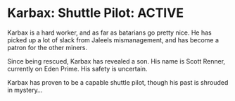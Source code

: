 # Karbax: Shuttle Pilot: ACTIVE
Karbax is a hard worker, and as far as batarians go pretty nice. He has picked up a lot of slack from Jaleels mismanagement, and has become a patron for the other miners.

Since being rescued, Karbax has revealed a son. His name is Scott Renner, currently on Eden Prime. His safety is uncertain.

Karbax has proven to be a capable shuttle pilot, though his past is shrouded in mystery…